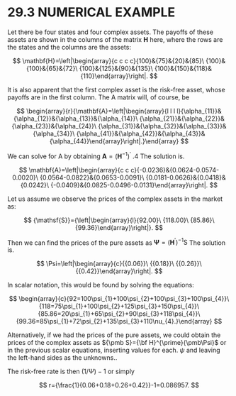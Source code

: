 # 29.3 NUMERICAL EXAMPLE

Let there be four states and four complex assets. The payoffs of these assets are shown in the columns of the matrix $\mathbf{H}$ here, where the rows are the states and the columns are the assets:

$$
\mathbf{H}=\left|\begin{array}{c c c c}{100}&{75}&{20}&{85}\ {100}&{100}&{65}&{72}\ {100}&{125}&{90}&{135}\ {100}&{150}&{118}&{110}\end{array}\right|.
$$

It is also apparent that the first complex asset is the risk-free asset, whose payoffs are in the first column. The A matrix will, of course, be

$$
\begin{array}{r}{\mathbf{A}=\left|\begin{array}{l l l l}{\alpha_{11}}&{\alpha_{12}}&{\alpha_{13}}&{\alpha_{14}}\ {\alpha_{21}}&{\alpha_{22}}&{\alpha_{23}}&{\alpha_{24}}\ {\alpha_{31}}&{\alpha_{32}}&{\alpha_{33}}&{\alpha_{34}}\ {\alpha_{41}}&{\alpha_{42}}&{\alpha_{43}}&{\alpha_{44}}\end{array}\right|.}\end{array}
$$

We can solve for A by obtaining $\mathbf{A}=(\mathbf{H}^{-1})^{\prime}$ .4 The solution is.

$$
\mathbf{A}=\left|\begin{array}{c c c}{-0.0236}&{0.0624-0.0574-0.0020}\ {0.0564-0.0822}&{0.0653-0.0091}\ {0.0181-0.0626}&{0.0418}&{0.0242}\ {-0.0409}&{0.0825-0.0496-0.0131}\end{array}\right|.
$$

Let us assume we observe the prices of the complex assets in the market as:

$$
{\mathsf{S}}={\left|\begin{array}{l}{92.00}\ {118.00}\ {85.86}\ {99.36}\end{array}\right|}.
$$

Then we can find the prices of the pure assets as $\boldsymbol{\Psi}=(\mathbf{H}^{\prime})^{-1}\boldsymbol{\mathsf{S}}$ The solution is.

$$
\Psi=\left|\begin{array}{c}{{0.06}}\ {{0.18}}\ {{0.26}}\ {{0.42}}\end{array}\right|.
$$

In scalar notation, this would be found by solving the equations:

$$
\begin{array}{c}{92=100\psi_{1}+100\psi_{2}+100\psi_{3}+100\psi_{4}}\ {118=75\psi_{1}+100\psi_{2}+125\psi_{3}+150\psi_{4}}\ {85.86=20\psi_{1}+65\psi_{2}+90\psi_{3}+118\psi_{4}}\ {99.36=85\psi_{1}+72\psi_{2}+135\psi_{3}+110\nu_{4}.}\end{array}
$$

Alternatively, if we had the prices of the pure assets, we could obtain the prices of the complex assets as ${\pmb S}={\bf H}^{\prime}{\pmb\Psi}$ or in the previous scalar equations, inserting values for each. $\psi$ and leaving the left-hand sides as the unknowns..

The risk-free rate is then $(1/\Psi)-1$ or simply

$$
r={\frac{1}{0.06+0.18+0.26+0.42}}-1=0.086957.
$$
